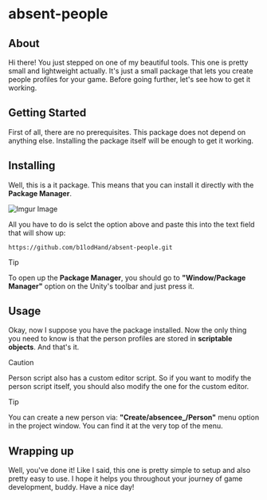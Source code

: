 # absent-people

## About

Hi there! You just stepped on one of my beautiful tools. This one is pretty small and lightweight actually. It's just a small package that lets you create people profiles for your game. Before going further, let's see how to get it working.

## Getting Started

First of all, there are no prerequisites. This package does not depend on anything else. Installing the package itself will be enough to get it working.

## Installing

Well, this is a it package. This means that you can install it directly with the **Package Manager**.

![Imgur Image](https://imgur.com/cX3OF72.png)

All you have to do is selct the option above and paste this into the text field that will show up:

```
https://github.com/b1lodHand/absent-people.git
```

>[!TIP]
>To open up the **Package Manager**, you should go to **"Window/Package Manager"** option on the Unity's toolbar and just press it.

## Usage

Okay, now I suppose you have the package installed. Now the only thing you need to know is that the person profiles are stored in **scriptable objects**. And that's it.

>[!CAUTION]
>Person script also has a custom editor script. So if you want to modify the person script itself, you should also modify the one for the custom editor.

>[!TIP]
>You can create a new person via: **"Create/absencee_/Person"** menu option in the project window. You can find it at the very top of the menu.

## Wrapping up

Well, you've done it! Like I said, this one is pretty simple to setup and also pretty easy to use. I hope it helps you throughout your journey of game development, buddy. Have a nice day!
